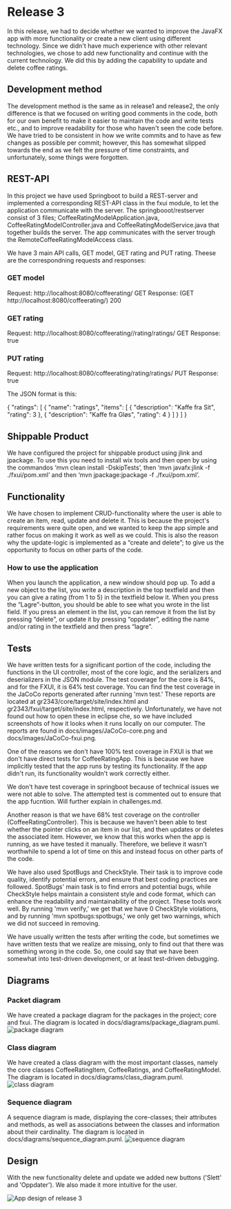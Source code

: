 # Release 3

In this release, we had to decide whether we wanted to improve the JavaFX app with more functionality or create a new client using different technology. Since we didn't have much experience with other relevant technologies, we chose to add new functionality and continue with the current technology. We did this by adding the capability to update and delete coffee ratings.

## Development method

The development method is the same as in release1 and release2, the only difference is that we focused on writing good comments in the code, both for our own benefit to make it easier to maintain the code and write tests etc., and to improve readability for those who haven't seen the code before. We have tried to be consistent in how we write commits and to have as few changes as possible per commit; however, this has somewhat slipped towards the end as we felt the pressure of time constraints, and unfortunately, some things were forgotten.

## REST-API

In this project we have used Springboot to build a REST-server and implemented a corresponding REST-API class in the fxui module, to let the application communicate with the server.
The springbooot/restserver consist of 3 files; CoffeeRatingModelApplication.java, CoffeeRatingModelController.java and CoffeeRatingModelService.java that together builds the server. The app communicates with the server trough the RemoteCoffeeRatingModelAccess class.

We have 3 main API calls, GET model, GET rating and PUT rating. Theese are the correspondning requests and responses:

### GET model

Request: http://localhost:8080/coffeerating/ GET
Response: (GET http://localhost:8080/coffeerating/) 200

### GET rating

Request: http://localhost:8080/coffeerating//rating/ratings/ GET
Response: true

### PUT rating

Request: http://localhost:8080/coffeerating/rating/ratings/ PUT
Response: true

The JSON format is this:

{
"ratings": [
{
"name": "ratings",
"items": [
{
"description": "Kaffe fra Sit",
"rating": 3
},
{
"description": "Kaffe fra Gløs",
"rating": 4
}
]
}
]
}

## Shippable Product

We have configured the project for shippable product using jlink and jpackage. To use this you need to install wix tools and then open by using the commandos ‘mvn clean install -DskipTests’, then ‘mvn javafx:jlink -f ./fxui/pom.xml’ and then ‘mvn jpackage:jpackage -f ./fxui/pom.xml’.

## Functionality

We have chosen to implement CRUD-functionality where the user is able to create an item, read, update and delete it. This is because the project's requirements were quite open, and we wanted to keep the app simple and rather focus on making it work as well as we could. This is also the reason why the update-logic is implemented as a “create and delete”; to give us the opportunity to focus on other parts of the code.

### How to use the application

When you launch the application, a new window should pop up. To add a new object to the list, you write a description in the top textfield and then you can give a rating (from 1 to 5) in the textfield below it. When you press the “Lagre”-button, you should be able to see what you wrote in the list field. If you press an element in the list, you can remove it from the list by pressing “delete”, or update it by pressing “oppdater”, editing the name and/or rating in the textfield and then press “lagre”.

## Tests

We have written tests for a significant portion of the code, including the functions in the UI controller, most of the core logic, and the serializers and deserializers in the JSON module. The test coverage for the core is 84%, and for the FXUI, it is 64% test coverage. You can find the test coverage in the JaCoCo reports generated after running 'mvn test.' These reports are located at gr2343/core/target/site/index.html and gr2343/fxui/target/site/index.html, respectively. Unfortunately, we have not found out how to open these in eclipse che, so we have included screenshots of how it looks when it runs locally on our computer. The reports are found in docs/images/JaCoCo-core.png and docs/images/JaCoCo-fxui.png.

One of the reasons we don't have 100% test coverage in FXUI is that we don't have direct tests for CoffeeRatingApp. This is because we have implicitly tested that the app runs by testing its functionality. If the app didn't run, its functionality wouldn't work correctly either.

We don't have test coverage in springboot because of technical issues we were not able to solve. The attempted test is commented out to ensure that the app fucntion. Will further explain in challenges.md.

Another reason is that we have 68% test coverage on the controller (CoffeeRatingController). This is because we haven't been able to test whether the pointer clicks on an item in our list, and then updates or deletes the associated item. However, we know that this works when the app is running, as we have tested it manually. Therefore, we believe it wasn't worthwhile to spend a lot of time on this and instead focus on other parts of the code.

We have also used SpotBugs and CheckStyle. Their task is to improve code quality, identify potential errors, and ensure that best coding practices are followed. SpotBugs' main task is to find errors and potential bugs, while CheckStyle helps maintain a consistent style and code format, which can enhance the readability and maintainability of the project. These tools work well. By running 'mvn verify,' we get that we have 0 CheckStyle violations, and by running 'mvn spotbugs:spotbugs,' we only get two warnings, which we did not succeed in removing.

We have usually written the tests after writing the code, but sometimes we have written tests that we realize are missing, only to find out that there was something wrong in the code. So, one could say that we have been somewhat into test-driven development, or at least test-driven debugging.

## Diagrams

### Packet diagram

We have created a package diagram for the packages in the project; core and fxui. The diagram is located in docs/diagrams/package_diagram.puml.
![package diagram](docs/diagrams/package_diagram.png)

### Class diagram

We have created a class diagram with the most important classes, namely the core classes CoffeeRatingItem, CoffeeRatings, and CoffeeRatingModel. The diagram is located in docs/diagrams/class_diagram.puml.
![class diagram](docs/diagrams/class_diagram.png)

### Sequence diagram

A sequence diagram is made, displaying the core-classes; their attributes and methods, as well as associations between the classes and information about their cardinality. The diagram is located in docs/diagrams/sequence_diagram.puml.
![sequence diagram](docs/diagrams/sequence_diagram.png)

## Design

With the new functionality delete and update we added new buttons ('Slett' and 'Oppdater'). We also made it more intuitive for the user.

![App design of release 3](../docs/images/design-release3.png)
